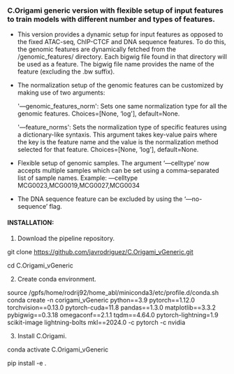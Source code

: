 ### C.Origami generic version with flexible setup of input features to train models with different number and types of features.

- This version provides a dynamic setup for input features as opposed to the fixed ATAC-seq, ChIP-CTCF and DNA sequence features. To do this, the genomic features are dynamically fetched from the /genomic_features/ directory. Each bigwig file found in that directory will be used as a feature. The bigwig file name provides the name of the feature (excluding the .bw suffix).

- The normalization setup of the genomic features can be customized by making use of two arguments:

   '—genomic_features_norm': Sets one same normalization type for all the genomic features. Choices=[None, ‘log'], default=None.
  
   '—feature_norms': Sets the normalization type of specific features using a dictionary-like syntaxis. This argument takes key-value pairs where the key is the feature name and the value is the normalization method selected for that feature. Choices=[None, ‘log'], default=None. 

- Flexible setup of genomic samples. The argument ‘—celltype’ now accepts multiple samples which can be set using a comma-separated list of sample names. Example: —celltype MCG0023,MCG0019,MCG0027,MCG0034

- The DNA sequence feature can be excluded by using the ‘—no-sequence’ flag. 




#### INSTALLATION:
 
1) Download the pipeline repository.
 
git clone https://github.com/javrodriguez/C.Origami_vGeneric.git

cd C.Origami_vGeneric

2) Create conda environment.

source /gpfs/home/rodrij92/home_abl/miniconda3/etc/profile.d/conda.sh
conda create -n corigami_vGeneric python==3.9 pytorch==1.12.0 torchvision==0.13.0 pytorch-cuda=11.8 pandas==1.3.0 matplotlib==3.3.2 pybigwig==0.3.18 omegaconf==2.1.1 tqdm==4.64.0 pytorch-lightning=1.9 scikit-image lightning-bolts mkl==2024.0 -c pytorch -c nvidia

3) Install C.Origami.

conda activate C.Origami_vGeneric

pip install -e .
